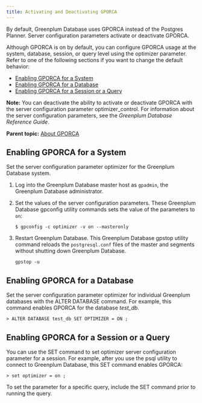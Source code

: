 ```yaml
---
title: Activating and Deactivating GPORCA 
---
```


By default, Greenplum Database uses GPORCA instead of the Postgres Planner. Server configuration parameters activate or deactivate GPORCA.

Although GPORCA is on by default, you can configure GPORCA usage at the system, database, session, or query level using the optimizer parameter. Refer to one of the following sections if you want to change the default behavior:

-   [Enabling GPORCA for a System](#topic_byp_lqk_br)
-   [Enabling GPORCA for a Database](#topic_pzr_3db_3r)
-   [Enabling GPORCA for a Session or a Query](#topic_lx4_vqk_br)

**Note:** You can deactivate the ability to activate or deactivate GPORCA with the server configuration parameter optimizer\_control. For information about the server configuration parameters, see the *Greenplum Database Reference Guide*.

**Parent topic:** [About GPORCA](../../query/topics/query-piv-optimizer.html)

## <a id="topic_byp_lqk_br"></a>Enabling GPORCA for a System 

Set the server configuration parameter optimizer for the Greenplum Database system.

1.  Log into the Greenplum Database master host as `gpadmin`, the Greenplum Database administrator.
2.  Set the values of the server configuration parameters. These Greenplum Database gpconfig utility commands sets the value of the parameters to `on`:

    ```
    $ gpconfig -c optimizer -v on --masteronly
    ```

3.  Restart Greenplum Database. This Greenplum Database gpstop utility command reloads the `postgresql.conf` files of the master and segments without shutting down Greenplum Database.

    ```
    gpstop -u
    ```


## <a id="topic_pzr_3db_3r"></a>Enabling GPORCA for a Database 

Set the server configuration parameter optimizer for individual Greenplum databases with the ALTER DATABASE command. For example, this command enables GPORCA for the database *test\_db*.

```
> ALTER DATABASE test_db SET OPTIMIZER = ON ;
```

## <a id="topic_lx4_vqk_br"></a>Enabling GPORCA for a Session or a Query 

You can use the SET command to set optimizer server configuration parameter for a session. For example, after you use the psql utility to connect to Greenplum Database, this SET command enables GPORCA:

```
> set optimizer = on ;
```

To set the parameter for a specific query, include the SET command prior to running the query.

